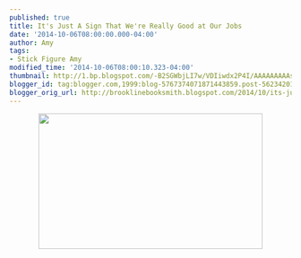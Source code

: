 ```yaml
---
published: true
title: It's Just A Sign That We're Really Good at Our Jobs
date: '2014-10-06T08:00:00.000-04:00'
author: Amy
tags:
- Stick Figure Amy
modified_time: '2014-10-06T08:00:10.323-04:00'
thumbnail: http://1.bp.blogspot.com/-B2SGWbjLI7w/VDIiwdx2P4I/AAAAAAAAAsY/CUZ-pCI1UpA/s72-c/Creepy.jpg
blogger_id: tag:blogger.com,1999:blog-5767374071871443859.post-5623420188311051951
blogger_orig_url: http://brooklinebooksmith.blogspot.com/2014/10/its-just-sign-that-were-really-good-at.html
---
```


<div class="separator" style="clear: both; text-align: center;"><a href="http://1.bp.blogspot.com/-B2SGWbjLI7w/VDIiwdx2P4I/AAAAAAAAAsY/CUZ-pCI1UpA/s1600/Creepy.jpg" imageanchor="1" style="margin-left: 1em; margin-right: 1em;"><img border="0" src="http://1.bp.blogspot.com/-B2SGWbjLI7w/VDIiwdx2P4I/AAAAAAAAAsY/CUZ-pCI1UpA/s1600/Creepy.jpg" height="242" width="400" /></a></div><br />